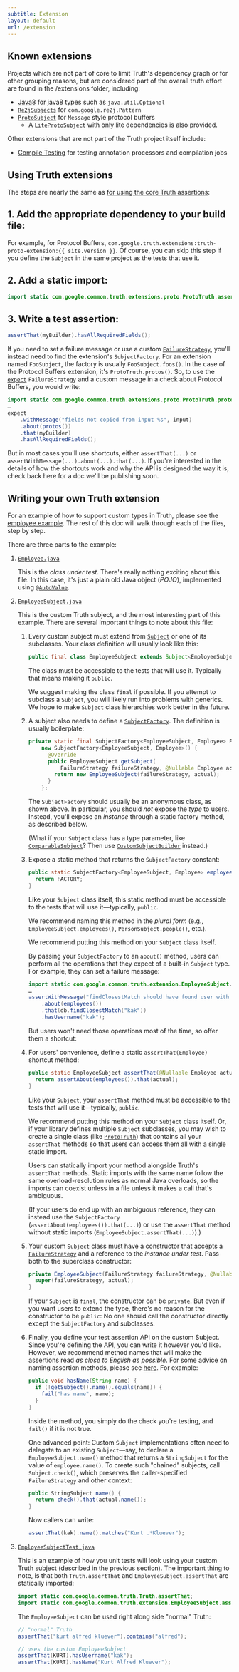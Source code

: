 ```yaml
---
subtitle: Extension
layout: default
url: /extension
---
```



## Known extensions


Projects which are not part of core to limit Truth's dependency graph or for
other grouping reasons, but are considered part of the overall truth effort are
found in the /extensions folder, including:

*   [Java8] for java8 types such as `java.util.Optional`
*   [`Re2jSubjects`] for `com.google.re2j.Pattern`
*   [`ProtoSubject`] for `Message` style protocol buffers
    *   A [`LiteProtoSubject`] with only lite dependencies is also provided.

Other extensions that are not part of the Truth project itself include:

*   [Compile Testing] for testing annotation processors and compilation jobs


## Using Truth extensions

The steps are nearly the same as [for using the core Truth assertions](index):

## 1. Add the appropriate dependency to your build file:

For example, for Protocol Buffers, `com.google.truth.extensions:truth-proto-extension:{{ site.version }}`. Of course, you can skip this step if you define the `Subject` in the same project as the tests that use it.


## 2. Add a static import:

```java
import static com.google.common.truth.extensions.proto.ProtoTruth.assertThat;
```

## 3. Write a test assertion:

```java
assertThat(myBuilder).hasAllRequiredFields();
```

If you need to set a failure message or use a custom [`FailureStrategy`], you'll
instead need to find the extension's `SubjectFactory`. For an extension named
`FooSubject`, the factory is usually `FooSubject.foos()`. In the case of the
Protocol Buffers extension, it's `ProtoTruth.protos()`. So, to use the
[`expect`] `FailureStrategy` and a custom message in a check about Protocol
Buffers, you would write:

```java
import static com.google.common.truth.extensions.proto.ProtoTruth.protos;
…
expect
    .withMessage("fields not copied from input %s", input)
    .about(protos())
    .that(myBuilder)
    .hasAllRequiredFields();
```

But in most cases you'll use shortcuts, either `assertThat(...)` or
`assertWithMessage(...).about(...).that(...)`. If you're interested in the
details of how the shortcuts work and why the API is designed the way it is,
check back here for a doc we'll be publishing soon.

## Writing your own Truth extension

For an example of how to support custom types in Truth, please see the [employee
example]. The rest of this doc will walk through each of the files, step by
step.

There are three parts to the example:

1.  [`Employee.java`]

    This is the *class under test*. There's really nothing exciting about this
    file. In this case, it's just a plain old Java object (*POJO*), implemented
    using [`@AutoValue`].

2.  [`EmployeeSubject.java`]

    This is the custom Truth subject, and the most interesting part of this
    example. There are several
    important things to note about this file:

    1.  Every custom subject must extend from [`Subject`] or one of its
        subclasses. Your class definition will usually look like this:

        ```java
        public final class EmployeeSubject extends Subject<EmployeeSubject, Employee> {…}
        ```

        The class must be accessible to the tests that will use it. Typically
        that means making it `public`.

        We suggest making the class `final` if possible. If you attempt to
        subclass a `Subject`, you will likely run into problems with generics.
        We hope to make `Subject` class hierarchies work better in the future.

    2.  A subject also needs to define a [`SubjectFactory`]. The definition is
        usually boilerplate:

        ```java
        private static final SubjectFactory<EmployeeSubject, Employee> FACTORY =
            new SubjectFactory<EmployeeSubject, Employee>() {
              @Override
              public EmployeeSubject getSubject(
                  FailureStrategy failureStrategy, @Nullable Employee actual) {
                return new EmployeeSubject(failureStrategy, actual);
              }
            };
        ```

        <!-- TODO(cpovirk): Recommend using a method reference once that's possible. -->

        The `SubjectFactory` should usually be an anonymous class, as shown
        above. In particular, you should *not* expose the *type* to users.
        Instead, you'll expose an *instance* through a static factory method, as
        described below.

        (What if your `Subject` class has a type parameter, like
        [`ComparableSubject`]? Then use
        [`CustomSubjectBuilder`](custom_subject_builder) instead.)

    3.  Expose a static method that returns the `SubjectFactory` constant:

        ```java
        public static SubjectFactory<EmployeeSubject, Employee> employees() {
          return FACTORY;
        }
        ```

        Like your `Subject` class itself, this static method must be accessible
        to the tests that will use it―typically, `public`.

        We recommend naming this method in the *plural form* (e.g.,
        `EmployeeSubject.employees()`, `PersonSubject.people()`, etc.).

        We recommend putting this method on your `Subject` class itself.

        By passing your `SubjectFactory` to an `about()` method, users can
        perform all the operations that they expect of a built-in `Subject`
        type. For example, they can set a failure message:

        ```java
        import static com.google.common.truth.extension.EmployeeSubject.employees;
        …
        assertWithMessage("findClosestMatch should have found user with given username")
            .about(employees())
            .that(db.findClosestMatch("kak"))
            .hasUsername("kak");
        ```

        But users won't need those operations most of the time, so offer them a
        shortcut:

    4.  For users' convenience, define a static `assertThat(Employee)` shortcut
        method:

        ```java
        public static EmployeeSubject assertThat(@Nullable Employee actual) {
          return assertAbout(employees()).that(actual);
        }
        ```

        Like your `Subject`, your `assertThat` method must be accessible to the
        tests that will use it―typically, `public`.

        We recommend putting this method on your `Subject` class itself. Or, if
        your library defines multiple `Subject` subclasses, you may wish to
        create a single class (like [`ProtoTruth`]) that contains all your
        `assertThat` methods so that users can access them all with a single
        static import.

        Users can statically import your method alongside Truth's `assertThat`
        methods. Static imports with the same name follow the same
        overload-resolution rules as normal Java overloads, so the imports can
        coexist unless in a file unless it makes a call that's ambiguous.

        (If your users do end up with an ambiguous reference, they can instead
        use the `SubjectFactory` (`assertAbout(employees()).that(...)`) or use
        the `assertThat` method without static imports
        (`EmployeeSubject.assertThat(...)`).)

    5.  Your custom `Subject` class must have a constructor that accepts a
        [`FailureStrategy`] and a reference to the *instance under test*. Pass
        both to the superclass constructor:

        ```java
        private EmployeeSubject(FailureStrategy failureStrategy, @Nullable Employee actual) {
          super(failureStrategy, actual);
        }
        ```

        If your `Subject` is `final`, the constructor can be `private`. But even
        if you want users to extend the type, there's no reason for the
        constructor to be `public`: No one should call the constructor directly
        except the `SubjectFactory` and subclasses.

    6.  Finally, you define your test assertion API on the custom Subject. Since
        you're defining the API, you can write it however you'd like. However,
        we recommend method names that will make the assertions read *as close
        to English as possible*. For some advice on naming assertion methods,
        please see [here](faq#assertion-naming). For example:

        ```java
        public void hasName(String name) {
          if (!getSubject().name().equals(name)) {
            fail("has name", name);
          }
        }
        ```

        Inside the method, you simply do the check you're testing, and `fail()`
        if it is not true.

        One advanced point: Custom `Subject` implementations often need to
        delegate to an existing `Subject`―say, to declare a
        `EmployeeSubject.name()` method that returns a `StringSubject` for the
        value of `employee.name()`. To create such "chained" subjects, call
        `Subject.check()`, which preserves the caller-specified
        `FailureStrategy` and other context:

        ```java
        public StringSubject name() {
          return check().that(actual.name());
        }
        ```

        Now callers can write:

        ```java
        assertThat(kak).name().matches("Kurt .*Kluever");
        ```

        <!-- TODO(cpovirk): Describe how to test your subject. -->

3.  [`EmployeeSubjectTest.java`]

    This is an example of how you unit tests will look using your custom Truth
    subject (described in the previous section). The important thing to note, is
    that both `Truth.assertThat` and `EmployeeSubject.assertThat` are statically
    imported:

    ```java
    import static com.google.common.truth.Truth.assertThat;
    import static com.google.common.truth.extension.EmployeeSubject.assertThat;
    ```

    The `EmployeeSubject` can be used right along side "normal" Truth:

    ```java
    // "normal" Truth
    assertThat("kurt alfred kluever").contains("alfred");

    // uses the custom EmployeeSubject
    assertThat(KURT).hasUsername("kak");
    assertThat(KURT).hasName("Kurt Alfred Kluever");
    ```

<!-- References -->

[`@AutoValue`]:           http://github.com/google/auto/tree/master/value
[Java8]:                  http://github.com/google/truth/blob/master/extensions/java8/src/main/java/com/google/common/truth/Truth8.java
[`Re2jSubjects`]:         http://github.com/google/truth/blob/master/extensions/re2j/src/main/java/com/google/common/truth/extensions/re2j/Re2jSubjects.java
[`LiteProtoSubject`]:     http://github.com/google/truth/blob/master/extensions/liteproto/src/main/java/com/google/common/truth/extensions/proto/LiteProtoSubject.java
[`ProtoSubject`]:         http://github.com/google/truth/blob/master/extensions/proto/src/main/java/com/google/common/truth/extensions/proto/ProtoSubject.java
[`ProtoTruth`]:         http://github.com/google/truth/blob/master/extensions/proto/src/main/java/com/google/common/truth/extensions/proto/ProtoTruth.java
[Compile Testing]:        http://github.com/google/compile-testing
[employee example]:       http://github.com/google/truth/blob/master/core/src/test/java/com/google/common/truth/extension/
[`Employee.java`]:        http://github.com/google/truth/blob/master/core/src/test/java/com/google/common/truth/extension/Employee.java
[`EmployeeSubjectTest.java`]:    http://github.com/google/truth/blob/master/core/src/test/java/com/google/common/truth/extension/EmployeeSubjectTest.java
[`EmployeeSubject.java`]: http://github.com/google/truth/blob/master/core/src/test/java/com/google/common/truth/extension/EmployeeSubject.java
[`ComparableSubject`]:    https://github.com/google/truth/blob/master/core/src/main/java/com/google/common/truth/ComparableSubject.java
[`Subject`]:    https://github.com/google/truth/blob/master/core/src/main/java/com/google/common/truth/Subject.java
[`SubjectFactory`]:    https://github.com/google/truth/blob/master/core/src/main/java/com/google/common/truth/SubjectFactory.java
[`FailureStrategy`]:    https://github.com/google/truth/blob/master/core/src/main/java/com/google/common/truth/FailureStrategy.java
[`expect`]:               https://google.github.io/truth/api/latest/com/google/common/truth/Expect.html

